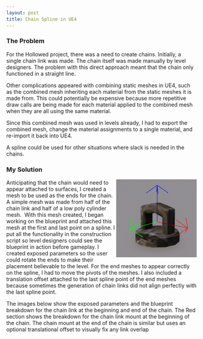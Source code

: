 ```yaml
---
layout: post
title: Chain Spline in UE4
---
```


### The Problem

For the Hollowed project, there was a need to create chains. Initially, a single chain link was made. The chain itself was made manually by level designers. The problem with this direct approach meant that the chain only functioned in a straight line.

Other complications appeared with combining static meshes in UE4, such as the combined mesh inheriting each material from the static meshes it is made from. This could potentially be expensive because more repetitive draw calls are being made for each material applied to the combined mesh when they are all using the same material.

Since this combined mesh was used in levels already, I had to export the combined mesh, change the material assignments to a single material, and re-import it back into UE4.

A spline could be used for other situations where slack is needed in the chains.

### My Solution


<img align="right" src="../blog/images/ChainSpline/ChainEnd.png"/>

 Anticipating that the chain would need to appear attached to surfaces, I created a mesh to be used as the ends for the chain. A simple mesh was made from half of the chain link and half of a low poly cylinder mesh.
​
With this mesh created, I began working on the blueprint and attached this mesh at the first and last point on a spline. I put all the functionality in the construction script so level designers could see the blueprint in action before gameplay. I created exposed parameters so the user could rotate the ends to make their placement believable to the level. For the end meshes to appear correctly on the spline, I had to move the pivots of the meshes. I also included a translation offset attached to the last spline point of the end meshes because sometimes the generation of chain links did not align perfectly with the last spline point.

The images below show the exposed parameters and the blueprint breakdown for the chain link at the beginning and end of the chain. The Red section shows the breakdown for the chain link mount at the beginning of the chain. The chain mount at the end of the chain is similar but uses an optional translational offset to visually fix any link overlap
